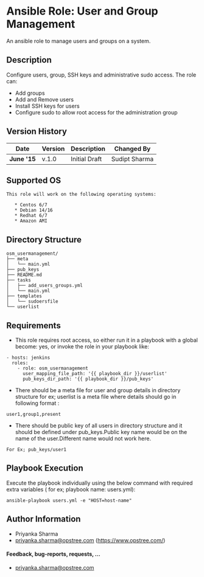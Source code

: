 Ansible Role: User and Group Management
========================================
An ansible role to manage users and groups on a system.

Description
-----------
Configure users, group, SSH keys and administrative sudo access. The role can:

* Add groups
* Add and Remove users
* Install SSH keys for users
* Configure sudo to allow root access for the administration group

Version History
---------------

|**Date**| **Version**| **Description**| **Changed By** |
|----------|---------|---------------|-----------------|
|**June '15** | v.1.0 | Initial Draft | Sudipt Sharma |

Supported OS
------------
```
This role will work on the following operating systems:

   * Centos 6/7
   * Debian 14/16
   * Redhat 6/7
   * Amazon AMI
```
Directory Structure
-------------------
```
osm_usermanagement/
├── meta
│   └── main.yml
├── pub_keys
├── README.md
├── tasks
│   ├── add_users_groups.yml
│   └── main.yml
├── templates
│   └── sudoersfile
└── userlist
```
Requirements
------------
* This role requires root access, so either run it in a playbook with a global become: yes, or invoke the role in your playbook like:
```
- hosts: jenkins
  roles:
    - role: osm_usermanagement
      user_mapping_file_path: '{{ playbook_dir }}/userlist'
      pub_keys_dir_path: '{{ playbook_dir }}/pub_keys'
```

* There should be a meta file for user and group details in directory structure for ex; userlist is a meta file where details should go in following format :

```
user1,group1,present

```

* There should be public key of all users in directory structure and it should be defined under pub_keys.Public key name would be on the name of the user.Different name would not work here.

```
For Ex; pub_keys/user1

```

Playbook Execution
----------------

Execute the playbook individually using the below command with required extra variables ( for ex; playbook name: users.yml):

 ``` ansible-playbook users.yml -e "HOST=host-name" ```

Author Information
------------------
* Priyanka Sharma
* priyanka.sharma@opstree.com
(https://www.opstree.com/)

#### Feedback, bug-reports, requests, ...

* priyanka.sharma@opstree.com
